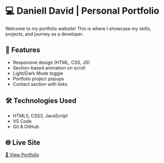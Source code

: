 # 💻 Daniell David | Personal Portfolio

Welcome to my portfolio website! This is where I showcase my skills, projects, and journey as a developer.

## 🚀 Features

- Responsive design (HTML, CSS, JS)
- Section-based animation on scroll
- Light/Dark Mode toggle
- Portfolio project popups
- Contact section with links

## 🛠️ Technologies Used

- HTML5, CSS3, JavaScript
- VS Code
- Git & GitHub

## 🌐 Live Site

[🔗 View Portfolio](https://danielldavid123.github.io/My-Portfolio/)
